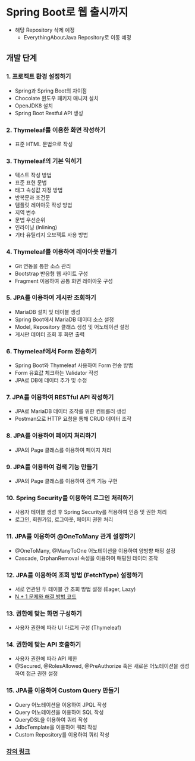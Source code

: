 # Spring Boot로 웹 출시까지

* 해당 Repository 삭제 예정
  * EverythingAboutJava Repository로 이동 예정

## 개발 단계
### 1. 프로젝트 환경 설정하기
* Spring과 Spring Boot의 차이점
* Chocolate 윈도우 패키지 매니저 설치
* OpenJDK8 설치
* Spring Boot Restful API 생성
### 2. Thymeleaf를 이용한 화면 작성하기
* 표준 HTML 문법으로 작성
### 3. Thymeleaf의 기본 익히기
* 텍스트 작성 방법
* 표준 표현 문법
* 태그 속성값 지정 방법
* 반복문과 조건문
* 템플릿 레이아웃 작성 방법
* 지역 변수
* 문법 우선순위
* 인라이닝 (Inlining)
* 기타 유틸리지 오브젝트 사용 방법
### 4. Thymeleaf를 이용하여 레이아웃 만들기 
* Git 연동을 통한 소스 관리
* Bootstrap 반응형 웹 사이트 구성
* Fragment 이용하여 공통 화면 레이아웃 구성
### 5. JPA를 이용하여 게시판 조회하기 
* MariaDB 설치 및 테이블 생성
* Spring Boot에서 MariaDB 데이터 소스 설정
* Model, Repository 클래스 생성 및 어노테이션 설정
* 게시판 데이터 조회 후 화면 출력
### 6. Thymeleaf에서 Form 전송하기 
* Spring Boot와 Thymeleaf 사용하여 Form 전송 방법
* Form 유효값 체크하는 Validator 작성
* JPA로 DB에 데이터 추가 및 수정
### 7. JPA를 이용하여 RESTful API 작성하기 
* JPA로 MariaDB 데이터 조작를 위한 컨트롤러 생성
* Postman으로 HTTP 요청을 통해 CRUD 데이터 조작
### 8. JPA를 이용하여 페이지 처리하기 
* JPA의 Page 클래스를 이용하여 페이지 처리
### 9. JPA를 이용하여 검색 기능 만들기 
* JPA의 Page 클래스를 이용하여 검색 기능 구현
### 10. Spring Security를 이용하여 로그인 처리하기 
* 사용자 테이블 생성 후 Spring Security를 적용하여 인증 및 권한 처리
*  로그인, 회원가입, 로그아웃, 페이지 권한 처리
### 11. JPA를 이용하여 @OneToMany 관계 설정하기 
* @OneToMany, @ManyToOne 어노테이션을 이용하여 양방향 매핑 설정
* Cascade, OrphanRemoval 속성을 이용하여 매핑된 데이터 조작
### 12. JPA를 이용하여 조회 방법 (FetchType) 설정하기 
* 서로 연관된 두 테이블 간 조회 방법 설정 (Eager, Lazy)
* [N + 1 문제와 해결 방법 코드](https://github.com/mygodcoder/myhome/tree/%2311)
### 13. 권한에 맞는 화면 구성하기 
* 사용자 권한에 따라 UI 다르게 구성 (Thymeleaf)
### 14. 권한에 맞는 API 호출하기 
* 사용자 권한에 따라 API 제한
* @Secured, @RolesAllowed, @PreAuthorize 혹은 새로운 어노테이션을 생성하여 접근 권한 설정
### 15. JPA를 이용하여 Custom Query 만들기 
* Query 어노테이션을 이용하여 JPQL 작성
* Query 어노테이션을 이용하여 SQL 작성
* QueryDSL을 이용하여 쿼리 작성
* JdbcTemplate을 이용하여 쿼리 작성
* Custom Repository를 이용하여 쿼리 작성

### [강의 링크](https://www.youtube.com/watch?v=8zjLIsqt8so&list=PLPtc9qD1979DG675XufGs0-gBeb2mrona&index=35)